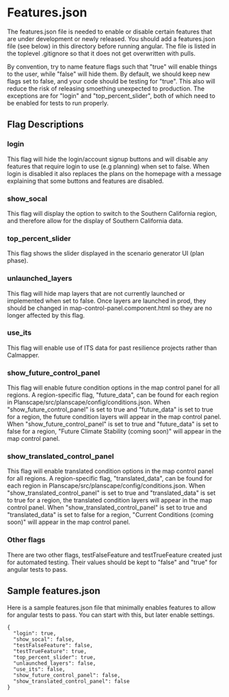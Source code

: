 # Features.json
The features.json file is needed to enable or disable certain features that are
under development or newly released.  You should add a features.json file (see
below) in this directory before running angular.  The file is listed in the
toplevel .gitignore so that it does not get overwritten with pulls.

By convention, try to name feature flags such that "true" will enable things to
the user, while "false" will hide them.  By default, we should keep new flags
set to false, and your code should be testing for "true".  This also will
reduce the risk of releasing smoething unexpected to production.
The exceptions are for "login" and "top_percent_slider", both of which need to
be enabled for tests to run properly.

## Flag Descriptions

### login
This flag will hide the login/account signup buttons and will disable any
features that require login to use (e.g planning) when set to false. When login
is disabled it also replaces the plans on the homepage with a message
explaining that some buttons and features are disabled.  

### show_socal
This flag will display the option to switch to the Southern California region,
and therefore allow for the display of Southern California data.

### top_percent_slider
This flag shows the slider displayed in the scenario generator UI (plan phase).

### unlaunched_layers
This flag will hide map layers that are not currently launched or implemented
when set to false. Once layers are launched in prod, they should be changed in
map-control-panel.component.html so they are no longer affected by this flag.

### use_its
This flag will enable use of ITS data for past resilience projects rather than
Calmapper.

### show_future_control_panel
This flag will enable future condition options in the map control panel for all regions. A region-specific flag, "future_data", can be found for each region in Planscape/src/planscape/config/conditions.json. When "show_future_control_panel" is set to true and "future_data" is set to true for a region, the future condition layers will appear in the map control panel. When "show_future_control_panel" is set to true and "future_data" is set to false for a region, "Future Climate Stability (coming soon)" will appear in the map control panel. 

### show_translated_control_panel
This flag will enable translated condition options in the map control panel for all regions. A region-specific flag, "translated_data", can be found for each region in Planscape/src/planscape/config/conditions.json. When "show_translated_control_panel" is set to true and "translated_data" is set to true for a region, the translated condition layers will appear in the map control panel. When "show_translated_control_panel" is set to true and "translated_data" is set to false for a region, "Current Conditions (coming soon)" will appear in the map control panel. 

### Other flags
There are two other flags, testFalseFeature and testTrueFeature created just for
automated testing.  Their values should be kept to "false" and "true" for
angular tests to pass.

## Sample features.json
Here is a sample features.json file that minimally enables features to allow
for angular tests to pass.  You can start with this, but later enable settings.
```
{
  "login": true,
  "show_socal": false,
  "testFalseFeature": false,
  "testTrueFeature": true,
  "top_percent_slider": true,
  "unlaunched_layers": false,
  "use_its": false,
  "show_future_control_panel": false,
  "show_translated_control_panel": false
}
```